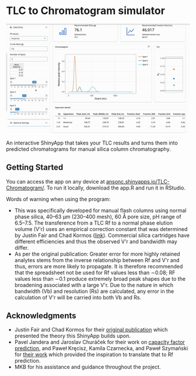 # TLC to Chromatogram simulator

![](https://github.com/gilbertblanson/TLC-to-Chromatogram/blob/main/demoapp.gif)

An interactive ShinyApp that takes your TLC results and turns them into predicted chromatograms for manual silica column chromatography.

## Getting Started

You can access the app on any device at [ansonc.shinyapps.io/TLC-Chromatogram/](ansonc.shinyapps.io/TLC-Chromatogram/). To run it locally, download the app.R and run it in RStudio.

Words of warning when using the program:
-  This was specifically developed for manual flash columns using normal phase silica, 40–63 µm (230–400 mesh), 60 Å pore size, pH range of 6.5–7.5. The transference from a TLC Rf to a normal phase elution volume (V'r) uses an empirical correction constant that was determined by Justin Fair and Chad Kormos ([link](https://doi.org/10.1016/j.chroma.2008.09.085)). Commercial silica cartridges have different efficiencies and thus the observed V'r and bandwidth may differ.
-  As per the original publication: Greater error for more highly retained analytes stems from the inverse relationship between Rf and V'r and thus, errors are more likely to propagate. It is therefore recommended that the spreadsheet not be used for Rf values less than ∼0.08; RF values less than ∼0.1 produce extremely broad peak shapes due to the broadening associated with a large V'r. Due to the nature in which bandwidth (Vb) and resolution (Rs) are calculated, any error in the calculation of V'r will be carried into both Vb and Rs.

## Acknowledgments

-   Justin Fair and Chad Kormos for their [original publication](https://doi.org/10.1016/j.chroma.2008.09.085) which presented the theory this ShinyApp builds upon.
-   Pavel Jandera and Jaroslav Churáček for their work on [capacity factor prediction](https://doi.org/10.1016/S0021-9673(00)99325-7), and Paweł Kręcisz, Kamila Czarnecka, and Paweł Szymański for [their work](https://doi.org/10.1093/chromsci/bmab097) which provided the inspiration to translate that to Rf prediction.
-   MKB for his assistance and guidance throughout the project.
